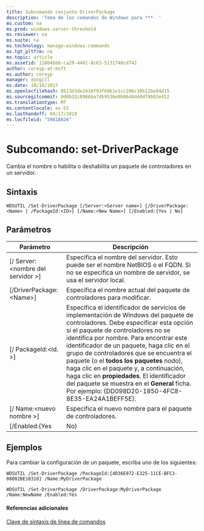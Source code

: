 ```yaml
---
title: Subcomando conjunto DriverPackage
description: 'Tema de los comandos de Windows para ***- '
ms.custom: na
ms.prod: windows-server-threshold
ms.reviewer: na
ms.suite: na
ms.technology: manage-windows-commands
ms.tgt_pltfrm: na
ms.topic: article
ms.assetid: 11804bb6-ca29-4461-8c63-5131748cd742
author: coreyp-at-msft
ms.author: coreyp
manager: dongill
ms.date: 10/16/2017
ms.openlocfilehash: 0513d3de2416f93f69b1e1cc286c38b12be94d15
ms.sourcegitcommit: 0d0b32c8986ba7db9536e0b8648d4ddf9b03e452
ms.translationtype: MT
ms.contentlocale: es-ES
ms.lasthandoff: 04/17/2019
ms.locfileid: "59818826"
---
```

# <a name="subcommand-set-driverpackage"></a>Subcomando: set-DriverPackage



Cambia el nombre o habilita o deshabilita un paquete de controladores en un servidor.

## <a name="syntax"></a>Sintaxis

```
WDSUTIL /Set-DriverPackage [/Server:<Server name>] {/DriverPackage:<Name> | /PackageId:<ID>} [/Name:<New Name>] [/Enabled:{Yes | No}
```

## <a name="parameters"></a>Parámetros

|Parámetro|Descripción|
|---------|-----------|
|[/ Server:\<nombre del servidor >]|Especifica el nombre del servidor. Esto puede ser el nombre NetBIOS o el FQDN. Si no se especifica un nombre de servidor, se usa el servidor local.|
|[/DriverPackage:\<Name>]|Especifica el nombre actual del paquete de controladores para modificar.|
|[/ PackageId:\<Id. >]|Especifica el identificador de servicios de implementación de Windows del paquete de controladores. Debe especificar esta opción si el paquete de controladores no se identifica por nombre. Para encontrar este identificador de un paquete, haga clic en el grupo de controladores que se encuentra el paquete (o el **todos los paquetes** nodo), haga clic en el paquete y, a continuación, haga clic en **propiedades**. El identificador del paquete se muestra en el **General** ficha. Por ejemplo: {DD098D20-1850-4FC8-8E35-EA24A1BEFF5E}.|
|[/ Name:\<nuevo nombre >]|Especifica el nuevo nombre para el paquete de controladores.|
|[/Enabled:{Yes | No}|Habilita o deshabilita el paquete.|

## <a name="BKMK_examples"></a>Ejemplos

Para cambiar la configuración de un paquete, escriba uno de los siguientes:
```
WDSUTIL /Set-DriverPackage /PackageId:{4D36E972-E325-11CE-BFC1-08002BE10318} /Name:MyDriverPackage
```
```
WDSUTIL /Set-DriverPackage /DriverPackage:MyDriverPackage /Name:NewName /Enabled:Yes
```

#### <a name="additional-references"></a>Referencias adicionales

[Clave de sintaxis de línea de comandos](command-line-syntax-key.md)